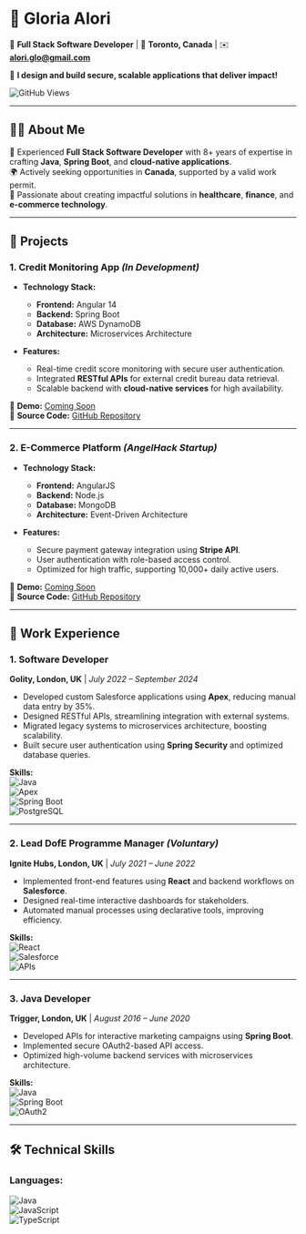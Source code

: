 # **🌟 Gloria Alori**  
🔧 **Full Stack Software Developer** | 📍 **Toronto, Canada** |
✉️ **[alori.glo@gmail.com](mailto:alori.glo@gmail.com)**  

🚀 **I design and build secure, scalable applications that deliver impact!**  

![GitHub Views](https://komarev.com/ghpvc/?username=Gloal&color=blueviolet)  

---

## **👩‍💻 About Me**  

🎯 Experienced **Full Stack Software Developer** with 8+ years of expertise in crafting **Java**, **Spring Boot**, and **cloud-native applications**.  
🌍 Actively seeking opportunities in **Canada**, supported by a valid work permit.  
🔗 Passionate about creating impactful solutions in **healthcare**, **finance**, and **e-commerce technology**.  

---

## **📌 Projects**  

### **1. Credit Monitoring App** *(In Development)*  
- **Technology Stack:**  
  - **Frontend:** Angular 14  
  - **Backend:** Spring Boot  
  - **Database:** AWS DynamoDB  
  - **Architecture:** Microservices Architecture  

- **Features:**  
  - Real-time credit score monitoring with secure user authentication.  
  - Integrated **RESTful APIs** for external credit bureau data retrieval.  
  - Scalable backend with **cloud-native services** for high availability.  

🔗 **Demo:** [Coming Soon](#)  
🔗 **Source Code:** [GitHub Repository](#)  

---

### **2. E-Commerce Platform** *(AngelHack Startup)*  
- **Technology Stack:**  
  - **Frontend:** AngularJS  
  - **Backend:** Node.js  
  - **Database:** MongoDB  
  - **Architecture:** Event-Driven Architecture  

- **Features:**  
  - Secure payment gateway integration using **Stripe API**.  
  - User authentication with role-based access control.  
  - Optimized for high traffic, supporting 10,000+ daily active users.  

🔗 **Demo:** [Coming Soon](#)  
🔗 **Source Code:** [GitHub Repository](#)  

---

## **💼 Work Experience**  

### **1. Software Developer**  
**Golity, London, UK** | *July 2022 – September 2024*  
- Developed custom Salesforce applications using **Apex**, reducing manual data entry by 35%.  
- Designed RESTful APIs, streamlining integration with external systems.  
- Migrated legacy systems to microservices architecture, boosting scalability.  
- Built secure user authentication using **Spring Security** and optimized database queries.  

**Skills:**  
![Java](https://img.shields.io/badge/Java-ED8B00?style=flat-square&logo=java&logoColor=white)  
![Apex](https://img.shields.io/badge/Apex-00A1E0?style=flat-square&logo=Salesforce&logoColor=white)  
![Spring Boot](https://img.shields.io/badge/Spring_Boot-6DB33F?style=flat-square&logo=spring&logoColor=white)  
![PostgreSQL](https://img.shields.io/badge/PostgreSQL-316192?style=flat-square&logo=postgresql&logoColor=white)  

---

### **2. Lead DofE Programme Manager** *(Voluntary)*  
**Ignite Hubs, London, UK** | *July 2021 – June 2022*  
- Implemented front-end features using **React** and backend workflows on **Salesforce**.  
- Designed real-time interactive dashboards for stakeholders.  
- Automated manual processes using declarative tools, improving efficiency.  

**Skills:**  
![React](https://img.shields.io/badge/React-61DAFB?style=flat-square&logo=react&logoColor=black)  
![Salesforce](https://img.shields.io/badge/Salesforce-00A1E0?style=flat-square&logo=Salesforce&logoColor=white)  
![APIs](https://img.shields.io/badge/APIs-0066CC?style=flat-square&logo=api&logoColor=white)  

---

### **3. Java Developer**  
**Trigger, London, UK** | *August 2016 – June 2020*  
- Developed APIs for interactive marketing campaigns using **Spring Boot**.  
- Implemented secure OAuth2-based API access.  
- Optimized high-volume backend services with microservices architecture.  

**Skills:**  
![Java](https://img.shields.io/badge/Java-ED8B00?style=flat-square&logo=java&logoColor=white)  
![Spring Boot](https://img.shields.io/badge/Spring_Boot-6DB33F?style=flat-square&logo=spring&logoColor=white)  
![OAuth2](https://img.shields.io/badge/OAuth2-4285F4?style=flat-square&logo=oauth&logoColor=white)  

---

## **🛠️ Technical Skills**  

### **Languages:**  
![Java](https://img.shields.io/badge/Java-ED8B00?style=for-the-badge&logo=java&logoColor=white)  
![JavaScript](https://img.shields.io/badge/JavaScript-F7DF1E?style=for-the-badge&logo=javascript&logoColor=black)  
![TypeScript](https://img.shields.io/badge/TypeScript-007ACC?style=for-the-badge&logo=typescript&logoColor=white)  
